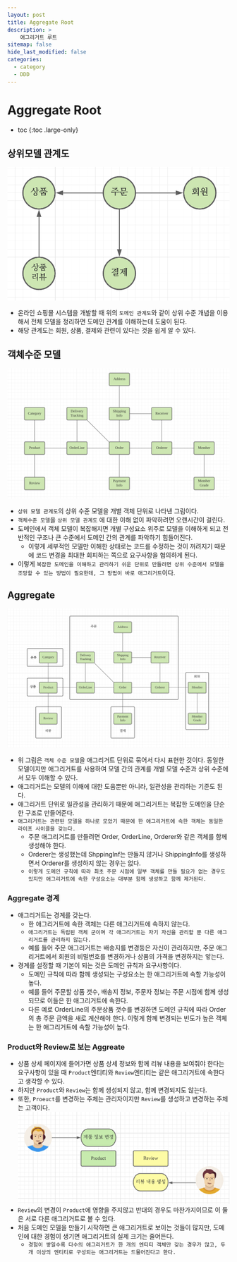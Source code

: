 ```yaml
---
layout: post
title: Aggregate Root
description: >
    애그리거트 루트
sitemap: false
hide_last_modified: false
categories:
  - category
  - DDD
---
```



# Aggregate Root

* toc
{:toc .large-only}

## 상위모델 관계도
![상위 모델 관계도](/assets/img/posts/ddd/주문관계.png)
- 온라인 쇼핑몰 시스템을 개발할 때 위의 `도메인 관계도`와 같이 상위 수준 개념을 이용해서 전체 모델을 정리하면 도메인 관계를 이해하는데 도움이 된다.
- 해당 관계도는 회원, 상품, 결제와 관련이 있다는 것을 쉽게 알 수 있다.

## 객체수준 모델
![객체수준모델](/assets/img/posts/ddd/개별객체수준.png)
- `상위 모델 관계도`의 상위 수준 모델을 개별 객체 단위로 나타낸 그림이다.
- `객체수준 모델`을 `상위 모델 관계도` 에 대한 이해 없이 파악하려면 오랜시간이 걸린다.
- 도메인에서 객체 모델이 복잡해지면 개별 구성요소 위주로 모델을 이해하게 되고 전반적인 구조나 큰 수준에서 도메인 간의 관계를 파악하기 힘들어진다.
  - 이렇게 세부적인 모델만 이해한 상태로는 코드를 수정하는 것이 꺼려지기 때문에 코드 변경을 최대한 회피하는 쪽으로 요구사항을 협의하게 된다.
- 이렇게 `복잡한 도메인을 이해하고 관리하기 쉬운 단위로 만들려면 상위 수준에서 모델을 조망할 수 있는 방법이 필요한데, 그 방법이 바로 애그리거트`이다.

## Aggregate
![Aggregate](/assets/img/posts/ddd/Aggregate.png)
- 위 그림은 `객체 수준 모델`을 애그리거트 단위로 묶어서 다시 표현한 것이다. 동일한 모델이지만 애그리거트를 사용하여 모델 간의 관계를 개별 모델 수준과 상위 수준에서 모두 이해할 수 있다.
- 애그리거트는 모델의 이해에 대한 도움뿐만 아니라, 일관성을 관리하는 기준도 된다.
- 애그리거트 단위로 일관성을 관리하기 때문에 애그리거트는 복잡한 도메인을 단순한 구조로 만들어준다.
- `애그리거트는 관련된 모델을 하나로 모았기 때문에 한 애그리거트에 속한 객체는 동일한 라이프 사이클을 갖는다.`
  - 주문 애그리거트를 만들려면 Order, OrderLine, Orderer와 같은 객체를 함께 생성해야 한다.
  - Orderer는 생성했는데 ShppingInf는 만들지 않거나 ShippingInfo를 생성하면서 Orderer를 생성하지 않는 경우는 없다.
  - `이렇게 도메인 규칙에 따라 최초 주문 시점에 일부 객체를 만들 필요가 없는 경우도 있지만 애그리거트에 속한 구성요소는 대부분 함께 생성하고 함께 제거된다.`

### Aggregate 경계
- 애그리거트는 경계를 갖는다.
  - 한 애그리거트에 속한 객체는 다른 애그리거트에 속하지 않는다.
  - `애그리거트는 독립된 객체 군이며 각 애그리거트는 자기 자신을 관리할 뿐 다른 애그리거트를 관리하지 않는다.`
  - 예를 들어 주문 애그리거트는 배송지를 변경등은 자신이 관리하지만, 주문 애그리거트에서 회원의 비밀번호를 변경하거나 상품의 가격을 변경하지는 앟는다.
- 경계를 설정할 때 기본이 되는 것은 도메인 규칙과 요구사항이다.
  - 도메인 규칙에 따라 함께 생성되는 구성요소는 한 애그리거트에 속할 가능성이 높다.
  - 예를 들어 주문할 상품 갯수, 배송지 정보, 주문자 정보는 주문 시점에 함께 생성되므로 이들은 한 애그리거트에 속한다.
  - 다른 예로 OrderLine의 주문상품 갯수를 변경하면 도메인 규칙에 따라 Order의 총 주문 금액을 새로 계산해야 한다. 이렇게 함께 변경되는 빈도가 높은 객체는 한 애그리거트에 속할 가능성이 높다.

### Product와 Review로 보는 Aggreate
- 상품 상세 페이지에 들어가면 상품 상세 정보와 함께 리뷰 내용을 보여줘야 한다는 요구사항이 있을 때 `Product`엔티티와 `Review`엔티티는 같은 애그리거트에 속한다고 생각할 수 있다.
- 하지만 `Product`와 `Review`는 함께 생성되지 않고, 함께 변경되지도 않는다.
- 또한, `Proeuct`를 변경하는 주체는 관리자이지만 `Review`를 생성하고 변경하는 주체는 고객이다.
![.](/assets/img/posts/ddd/Aggreate경계.png)
- `Review`의 변경이 `Product`에 영향을 주지않고 반대의 경우도 마찬가지이므로 이 둘은 서로 다른 애그리거트로 볼 수 있다.
- 처음 도메인 모델을 만들기 시작하면 큰 애그리거트로 보이는 것들이 많지만, 도메인에 대한 경험이 생기면 애그리거트의 실제 크기는 줄어든다.
  - `경험이 쌓일수록 다수의 애그리거트가 한 개의 엔티티 객체만 갖는 경우가 많고, 두 개 이상의 엔티티로 구성되는 애그리거트는 드물어진다고 한다.`